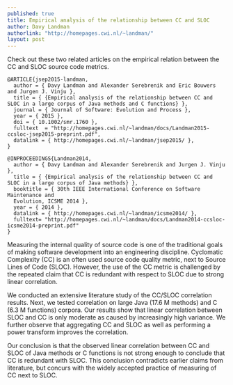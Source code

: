 ```yaml
---
published: true
title: Empirical analysis of the relationship between CC and SLOC
author: Davy Landman
authorlink: "http://homepages.cwi.nl/~landman/"
layout: post
---
```


Check out these two related articles on the empirical relation between the CC and SLOC source code metrics.

```
@ARTICLE{jsep2015-landman,
  author = { Davy Landman and Alexander Serebrenik and Eric Bouwers and Jurgen J. Vinju },
  title = { {Empirical analysis of the relationship between CC and SLOC in a large corpus of Java methods and C functions} },
  journal = { Journal of Software: Evolution and Process },
  year = { 2015 },
  doi = { 10.1002/smr.1760 },
  fulltext  = "http://homepages.cwi.nl/~landman/docs/Landman2015-ccsloc-jsep2015-preprint.pdf",
  datalink = { http://homepages.cwi.nl/~landman/jsep2015/ },
}

@INPROCEEDINGS{Landman2014,
  author = { Davy Landman and Alexander Serebrenik and Jurgen J. Vinju },
  title = { {Empirical analysis of the relationship between CC and SLOC in a large corpus of Java methods} },
  booktitle = { 30th IEEE International Conference on Software Maintenance and
  Evolution, ICSME 2014 },
  year = { 2014 },
  datalink = { http://homepages.cwi.nl/~landman/icsme2014/ },
  fulltext= "http://homepages.cwi.nl/~landman/docs/Landman2014-ccsloc-icsme2014-preprint.pdf"
}
```

Measuring the internal quality of source code is one of the traditional 
goals of making software development into an engineering discipline. 
Cyclomatic Complexity (CC) is an often used source code quality metric, next 
to Source Lines of Code (SLOC). However, the use of the CC metric is 
challenged by the repeated claim that CC is redundant with respect to SLOC 
due to strong linear correlation.


We conducted an extensive literature study of the CC/SLOC correlation results. 
Next, we tested correlation on large Java (17.6 M methods) and C (6.3 M 
functions) corpora. Our results show that linear correlation between SLOC and CC 
is only moderate as caused by increasingly high variance. We further observe 
that aggregating CC and SLOC as well as performing a power transform improves 
the correlation.

Our conclusion is that the observed linear correlation between CC and SLOC 
of Java methods or C functions is not strong enough to conclude that CC is 
redundant with SLOC. This conclusion contradicts earlier claims from 
literature, but concurs with the widely accepted practice of measuring of CC 
next to SLOC.

